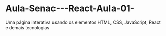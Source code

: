 # Aula-Senac---React-Aula-01-
Uma página interativa usando os elementos HTML, CSS, JavaScript, React e demais tecnologias
